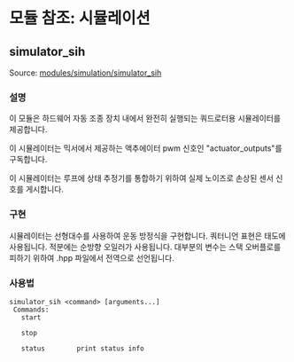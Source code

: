 # 모듈 참조: 시뮬레이션

## simulator_sih
Source: [modules/simulation/simulator_sih](https://github.com/PX4/PX4-Autopilot/tree/main/src/modules/simulation/simulator_sih)


### 설명
이 모듈은 하드웨어 자동 조종 장치 내에서 완전히 실행되는 쿼드로터용 시뮬레이터를 제공합니다.

이 시뮬레이터는 믹서에서 제공하는 액추에이터 pwm 신호인 "actuator_outputs"를 구독합니다.

이 시뮬레이터는 루프에 상태 추정기를 통합하기 위하여 실제 노이즈로 손상된 센서 신호를 게시합니다.

### 구현
시뮬레이터는 선형대수를 사용하여 운동 방정식을 구현합니다. 쿼터니언 표현은 태도에 사용됩니다. 적분에는 순방향 오일러가 사용됩니다. 대부분의 변수는 스택 오버플로를 피하기 위하여 .hpp 파일에서 전역으로 선언됩니다.



<a id="simulator_sih_usage"></a>

### 사용법
```
simulator_sih <command> [arguments...]
 Commands:
   start

   stop

   status        print status info
```
